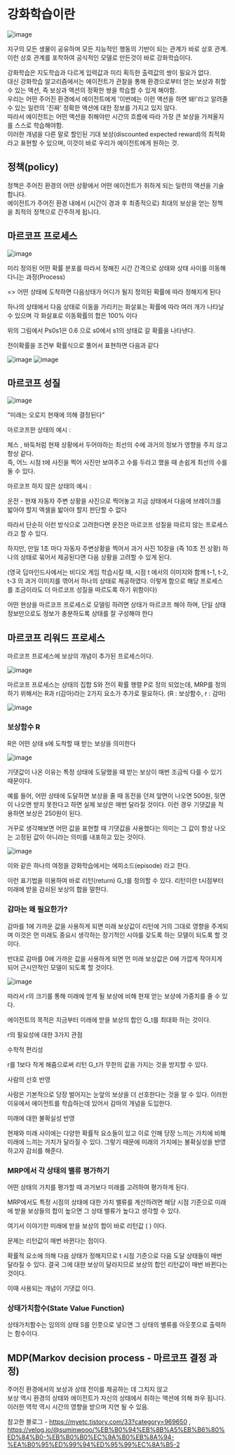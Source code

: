 # 강화학습이란

![image](https://user-images.githubusercontent.com/37290818/149907431-fe22c060-5119-497d-b575-834bc883a4d4.png)


지구의 모든 생물이 공유하며 모든 지능적인 행동의 기반이 되는 관계가 바로 상호 관계. \
이런 상호 관계를 포착하여 공식적인 모델로 만든것이 바로 강화학습이다.


강화학습은 지도학습과 다르게 입력값과 미리 획득한 출력값의 쌍이 필요가 없다.\
대신 강화학습 알고리즘에서는 에이전트가 관찰을 통해 환경으로부터 얻는 보상과 취할 수 있는 액션, 즉 보상과 액션의 정확한 쌍을 학습할 수 있게 해야함.\
우리는 어떤 주어진 환경에서 에이전트에게 '이번에는 이런 액션을 하면 돼!'라고 알려줄 수 있는 일련의 '진짜' 정확한 액션에 대한 정보를 가지고 있지 않다.\
따라서 에이전트는 어떤 액션을 취해야만 시간의 흐름에 따라 가장 큰 보상을 가져올지를 스스로 학습해야함.\
이러한 개념을 다른 말로 할인된 기대 보상(discounted expected reward)의 최적화라고 표현할 수 있으며, 이것이 바로 우리가 에이전트에게 원하는 것.

## 정책(policy)

정책은 주어진 환경의 어떤 상황에서 어떤 에이전트가 취하게 되는 일련의 액션을 기술합니다.\
에이전트가 주어진 환경 내에서 (시간이 경과 후 최종적으로) 최대의 보상을 얻는 정책을 최적의 정책으로 간주하게 됩니다.

## 마르코프 프로세스

![image](https://user-images.githubusercontent.com/37290818/149907612-2bab59cb-3d8e-4684-9385-df6ba973b385.png)


미리 정의된 어떤 확률 분포를 따라서 정해진 시간 간격으로 상태와 상태 사이를 이동해 다니는 과정(Process)

 => 어떤 상태에 도착하면 다음상태가 어디가 될지 정의된 확률에 따라 정해지게 된다

하나의 상태에서 다음 상태로 이동을 가리키는 화살표는 확률에 따라 여러 개가 나타날 수 있으며 각 화살표로 이동확률의 합은 100% 이다

위의 그림에서 Ps0s1은 0.6 으로 s0에서 s1의 상태로 갈 확률을 나타낸다.

전이확률을 조건부 확률식으로 풀어서 표현하면 다음과 같다

![image](https://user-images.githubusercontent.com/37290818/149907893-ca81e469-1e7f-433f-b73c-04eef7c1838a.png)
![image](https://user-images.githubusercontent.com/37290818/149907933-65a4c476-59af-4277-9726-d59f9038fbe0.png)


## 마르코프 성질

![image](https://user-images.githubusercontent.com/37290818/149908226-350729d4-8a62-4f37-8d08-894c57ef6633.png)

"미래는 오로지 현재에 의해 결정된다"

마르코프한 상태의 예시 :

체스 , 바둑처럼 현재 상황에서 두어야하는 최선의 수에 과거의 정보가 영향을 주지 않고 항상 같다.\
즉, 어느 시점 t에 사진을 찍어 사진만 보여주고 수를 두라고 했을 때 손쉽게 최선의 수를 둘 수 있다.

마르코프 하지 않은 상태의 예시 :

운전 - 현재 자동자 주변 상황을 사진으로 찍어놓고 지금 상태에서 다음에 브레이크를 밟아야 할지 엑셀을 밟아야 할지 판단할 수 없다

 

따라서 단순히 이런 방식으로 고려한다면 운전은 마르코프 성질을 따르지 않는 프로세스 라고 할 수 있다.

하지만, 만일 1초 마다 자동자 주변상황을 찍어서 과거 사진 10장을 (즉 10초 전 상황) 하나의 상태로 묶어서 제공된다면 다음 상황을 고려할 수 있게 된다.

(영국 딥마인드사에서는 비디오 게임 학습시킬 때, 시점 t 에서의 이미지와 함께 t-1, t-2, t-3 의 과거 이미지를 엮어서 하나의 상태로 제공하였다. 이렇게 함으로 해당 프로세스를 조금이라도 더 마르코프 성질을 따르도록 하기 위함이다)

 

어떤 현상을 마르코프 프로세스로 모델링 하려면 상태가 마르코프 해야 하며, 단일 상태 정보만으로도 정보가 충분하도록 상태를 잘 구성해야 한다


## 마르코프 리워드 프로세스


마르코프 프로세스에 보상의 개념이 추가된 프로세스이다.

 ![image](https://user-images.githubusercontent.com/37290818/149913596-bb154e9c-602f-4ced-b6fa-1d5f07fd46f9.png)

마르코프 프로세스는 상태의 집합 S와 전이 확률 행렬 P로 정의 되었는데, MRP를 정의하기 위해서는 R과 r(감마)라는 2가지 요소가 추가로 필요하다. (R : 보상함수, r : 감마)

![image](https://user-images.githubusercontent.com/37290818/149913712-fafd38bc-653b-4761-8e29-e1fea0a77ebe.png)

### 보상함수 R

R은 어떤 상태 s에 도착할 때 받는 보상을 의미한다

![image](https://user-images.githubusercontent.com/37290818/149913754-04272dca-e134-479d-af60-85eda25f06cd.png)


기댓값이 나온 이유는 특정 상태에 도달했을 때 받는 보상이 매번 조금씩 다를 수 있기 때문이다.

예를 들어, 어떤 상태에 도달하면 보상을 줄 때 동전을 던져 앞면이 나오면 500원, 뒷면이 나오면 받지 못한다고 하면 실제 보상은 매번 달라질 것이다. 이런 경우 기댓값을 적용하면 보상은 250원이 된다. 

거꾸로 생각해보면 어떤 값을 표현할 때 기댓값을 사용했다는 의미는 그 값이 항상 나오는 고정된 값이 아니라는 의미를 내포하고 있는 것이다.


![image](https://user-images.githubusercontent.com/37290818/149913910-23ffb62e-7b37-4ad4-9c1f-30f5a49c95fd.png)


이와 같은 하나의 여정을 강화학습에서는 에피소드(episode) 라고 한다.

이런 표기법을 이용하여 바로 리턴(return) G_t를 정의할 수 있다. 리턴이란 t시점부터 미래에 받을 감쇠된 보상의 합을 말한다.

### 감마는 왜 필요한가?

감마를 1에 가까운 값을 사용하게 되면 미래 보상값이 리턴에 거의 그대로 영향을 주게되며 이것은 먼 미래도 중요시 생각하는 장기적인 시야를 갖도록 하는 모델이 되도록 할 것이다.

반대로 감마를 0에 가까운 값을 사용하게 되면 먼 미래 보상값은 0에 가깝게 작아지게 되어 근시안적인 모델이 되도록 할 것이다.

![image](https://user-images.githubusercontent.com/37290818/149914193-5719fb3e-16e7-48dc-a77e-a04adb9cbbd9.png)


따라서 r의 크기를 통해 미래에 얻게 될 보상에 비해 현재 얻는 보상에 가중치를 줄 수 있다.

에이전트의 목적은 지금부터 미래에 받을 보상의 합인 G_t를 최대화 하는 것이다.

r의 필요성에 대한 3가지 관점

수학적 편리성

r를 1보다 작게 해줌으로써 리턴 G_t가 무한의 값을 가지는 것을 방지할 수 있다.

사람의 선호 반영

사람은 기본적으로 당장 벌어지는 눈앞의 보상을 더 선호한다는 것을 알 수 있다. 이러한 이유에서 에이전트를 학습하는데 있어서 감마의 개념을 도입한다.

미래에 대한 불확실성 반영

현재와 미래 사이에는 다양한 확률적 요소들이 있고 이로 인해 당장 느끼는 가치에 비해 미래에 느끼는 가치가 달라질 수 있다. 그렇기 때문에 미래의 가치에는 불확실성을 반영하고자 감쇠를 해준다.


### MRP에서 각 상태의 밸류 평가하기

어떤 상태의 가치를 평가할 때 과거보다 미래를 고려하여 평가하게 된다.

MRP에서도 특정 시점의 상태에 대한 가치 밸류를 계산하려면 해당 시점 기준으로 미래에 받을 보상들의 합이 높으면 그 상태 밸류가 높다고 생각할 수 있다.

여기서 이야기한 미래에 받을 보상의 합이 바로 리턴값 (  ) 이다.

 

문제는 리턴값이 매번 바뀐다는 점이다.

확률적 요소에 의해 다음 상태가 정해지므로  t 시점 기준으로 다음 도달 상태들이 매번 달라질 수 있다. 결국 그에 대한 보상이 달라지므로 보상의 합인 리턴값이 매번 바뀐다는 것이다.

이때 사용되는 개념이 기댓값 이다.

 

### 상태가치함수(State Value Function)

상태가치함수는 임의의 상태 S를 인풋으로 넣으면 그 상태의 밸류를 아웃풋으로 출력하는 함수이다.
 

## MDP(Markov decision process - 마르코프 결정 과정)
주어진 환경에서의 보상과 상태 전이를 제공하는 데 그치지 않고\
보상 역시 환경의 상태와 에이전트가 자신의 상태에서 취하는 액션에 의해 좌우 됩니다.\
이러한 역학 역시 시간의 영향을 받으며 지연 될 수 있음.


참고한 블로그 - https://myetc.tistory.com/33?category=969650 , https://velog.io/@suminwooo/%EB%B0%94%EB%8B%A5%EB%B6%80%ED%84%B0-%EB%B0%B0%EC%9A%B0%EB%8A%94-%EA%B0%95%ED%99%94%ED%95%99%EC%8A%B5-2
